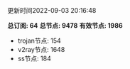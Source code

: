更新时间2022-09-03 20:16:48

**总订阅: 64**
**总节点: 9478**
**有效节点: 1986**
- trojan节点: 154
- v2ray节点: 1648
- ss节点: 184
